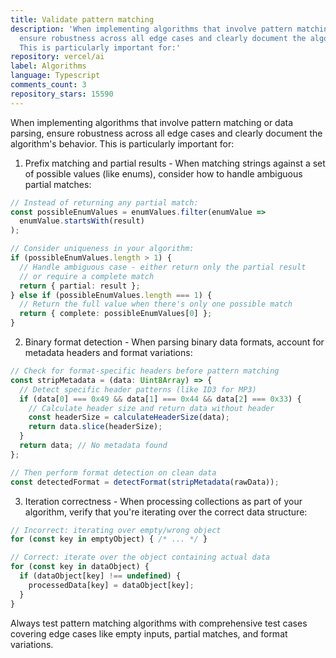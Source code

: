 ```yaml
---
title: Validate pattern matching
description: 'When implementing algorithms that involve pattern matching or data parsing,
  ensure robustness across all edge cases and clearly document the algorithm''s behavior.
  This is particularly important for:'
repository: vercel/ai
label: Algorithms
language: Typescript
comments_count: 3
repository_stars: 15590
---
```


When implementing algorithms that involve pattern matching or data parsing, ensure robustness across all edge cases and clearly document the algorithm's behavior. This is particularly important for:

1. Prefix matching and partial results - When matching strings against a set of possible values (like enums), consider how to handle ambiguous partial matches:

```typescript
// Instead of returning any partial match:
const possibleEnumValues = enumValues.filter(enumValue =>
  enumValue.startsWith(result)
);

// Consider uniqueness in your algorithm:
if (possibleEnumValues.length > 1) {
  // Handle ambiguous case - either return only the partial result
  // or require a complete match
  return { partial: result };
} else if (possibleEnumValues.length === 1) {
  // Return the full value when there's only one possible match
  return { complete: possibleEnumValues[0] };
}
```

2. Binary format detection - When parsing binary data formats, account for metadata headers and format variations:

```typescript
// Check for format-specific headers before pattern matching
const stripMetadata = (data: Uint8Array) => {
  // Detect specific header patterns (like ID3 for MP3)
  if (data[0] === 0x49 && data[1] === 0x44 && data[2] === 0x33) {
    // Calculate header size and return data without header
    const headerSize = calculateHeaderSize(data);
    return data.slice(headerSize);
  }
  return data; // No metadata found
};

// Then perform format detection on clean data
const detectedFormat = detectFormat(stripMetadata(rawData));
```

3. Iteration correctness - When processing collections as part of your algorithm, verify that you're iterating over the correct data structure:

```typescript
// Incorrect: iterating over empty/wrong object
for (const key in emptyObject) { /* ... */ }

// Correct: iterate over the object containing actual data
for (const key in dataObject) {
  if (dataObject[key] !== undefined) {
    processedData[key] = dataObject[key];
  }
}
```

Always test pattern matching algorithms with comprehensive test cases covering edge cases like empty inputs, partial matches, and format variations.